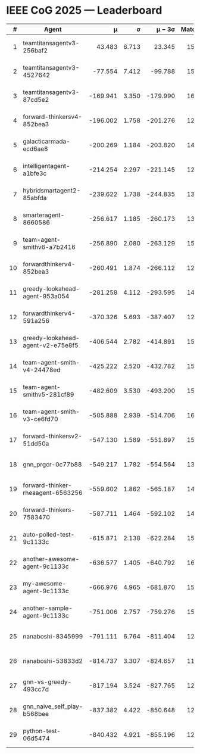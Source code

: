 # IEEE CoG 2025 — Leaderboard

| # | Agent | μ | σ | μ − 3σ | Matches | Updated |
|---:|---|---:|---:|---:|---:|---|
| 1 | teamtitansagentv3-256baf2 | 43.483 | 6.713 | 23.345 | 15756 | 2025-08-23 12:20 |
| 2 | teamtitansagentv3-4527642 | -77.554 | 7.412 | -99.788 | 15050 | 2025-08-23 12:20 |
| 3 | teamtitansagentv3-87cd5e2 | -169.941 | 3.350 | -179.990 | 16406 | 2025-08-23 12:20 |
| 4 | forward-thinkersv4-852bea3 | -196.002 | 1.758 | -201.276 | 12303 | 2025-08-23 12:20 |
| 5 | galacticarmada-ecd6ae8 | -200.269 | 1.184 | -203.820 | 14420 | 2025-08-23 12:20 |
| 6 | intelligentagent-a1bfe3c | -214.254 | 2.297 | -221.145 | 12953 | 2025-08-23 12:20 |
| 7 | hybridsmartagent2-85abfda | -239.622 | 1.738 | -244.835 | 13384 | 2025-08-23 12:20 |
| 8 | smarteragent-8660586 | -256.617 | 1.185 | -260.173 | 13165 | 2025-08-23 12:20 |
| 9 | team-agent-smithv6-a7b2416 | -256.890 | 2.080 | -263.129 | 15220 | 2025-08-23 12:20 |
| 10 | forwardthinkerv4-852bea3 | -260.491 | 1.874 | -266.112 | 12569 | 2025-08-23 12:20 |
| 11 | greedy-lookahead-agent-953a054 | -281.258 | 4.112 | -293.595 | 14690 | 2025-08-23 12:20 |
| 12 | forwardthinkerv4-591a256 | -370.326 | 5.693 | -387.407 | 12750 | 2025-08-23 12:20 |
| 13 | greedy-lookahead-agent-v2-e75e8f5 | -406.544 | 2.782 | -414.891 | 15290 | 2025-08-23 12:20 |
| 14 | team-agent-smith-v4-24478ed | -425.222 | 2.520 | -432.782 | 15842 | 2025-08-23 12:20 |
| 15 | team-agent-smithv5-281cf89 | -482.609 | 3.530 | -493.200 | 15260 | 2025-08-23 12:20 |
| 16 | team-agent-smith-v3-ce6fd70 | -505.888 | 2.939 | -514.706 | 16722 | 2025-08-23 12:20 |
| 17 | forward-thinkersv2-51dd50a | -547.130 | 1.589 | -551.897 | 15100 | 2025-08-23 12:20 |
| 18 | gnn_prgcr-0c77b88 | -549.217 | 1.782 | -554.564 | 13780 | 2025-08-23 12:20 |
| 19 | forward-thinker-rheaagent-6563256 | -559.602 | 1.862 | -565.187 | 14680 | 2025-08-23 12:20 |
| 20 | forward-thinkers-7583470 | -587.711 | 1.464 | -592.102 | 14340 | 2025-08-23 12:20 |
| 21 | auto-polled-test-9c1133c | -615.871 | 2.138 | -622.284 | 15480 | 2025-08-23 12:20 |
| 22 | another-awesome-agent-9c1133c | -636.577 | 1.405 | -640.792 | 16320 | 2025-08-23 12:20 |
| 23 | my-awesome-agent-9c1133c | -666.976 | 4.965 | -681.870 | 15500 | 2025-08-23 12:20 |
| 24 | another-sample-agent-9c1133c | -751.006 | 2.757 | -759.276 | 15400 | 2025-08-23 12:20 |
| 25 | nanaboshi-8345999 | -791.111 | 6.764 | -811.404 | 12990 | 2025-08-23 12:20 |
| 26 | nanaboshi-53833d2 | -814.737 | 3.307 | -824.657 | 11800 | 2025-08-23 12:20 |
| 27 | gnn-vs-greedy-493cc7d | -817.194 | 3.524 | -827.765 | 12540 | 2025-08-23 12:20 |
| 28 | gnn_naive_self_play-b568bee | -837.382 | 4.422 | -850.648 | 12420 | 2025-08-23 12:20 |
| 29 | python-test-06d5474 | -840.432 | 4.921 | -855.196 | 12690 | 2025-08-23 12:20 |
